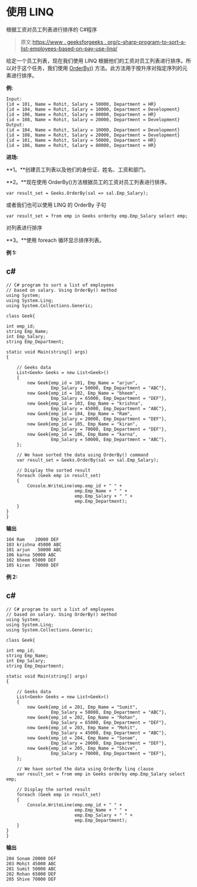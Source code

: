 # 使用 LINQ

根据工资对员工列表进行排序的 C#程序

> 原文:[https://www . geeksforgeeks . org/c-sharp-program-to-sort-a-list-employees-based-on-pay-use-linq/](https://www.geeksforgeeks.org/c-sharp-program-to-sort-a-list-of-employees-based-on-salary-using-linq/)

给定一个员工列表，现在我们使用 LINQ 根据他们的工资对员工列表进行排序。所以对于这个任务，我们使用 [OrderBy()](https://www.geeksforgeeks.org/linq-sorting-operator-orderby/) 方法。此方法用于按升序对指定序列的元素进行排序。

**例:**

```
Input: 
{id = 101, Name = Rohit, Salary = 50000, Department = HR}
{id = 104, Name = Rohit, Salary = 10000, Department = Development}
{id = 106, Name = Rohit, Salary = 80000, Department = HR}
{id = 108, Name = Rohit, Salary = 20000, Department = Development}
Output:
{id = 104, Name = Rohit, Salary = 10000, Department = Development}
{id = 108, Name = Rohit, Salary = 20000, Department = Development} 
{id = 101, Name = Rohit, Salary = 50000, Department = HR}
{id = 106, Name = Rohit, Salary = 80000, Department = HR}
```

**进场:**

**1。**创建员工列表以及他们的身份证、姓名、工资和部门。

**2。**现在使用 OrderBy()方法根据员工的工资对员工列表进行排序。

```
var result_set = Geeks.OrderBy(sal => sal.Emp_Salary);
```

或者我们也可以使用 LINQ 的 OrderBy 子句

```
var result_set = from emp in Geeks orderby emp.Emp_Salary select emp;
```

对列表进行排序

**3。**使用 foreach 循环显示排序列表。

**例 1:**

## c#

```
// C# program to sort a list of employees
// based on salary. Using OrderBy() method
using System;
using System.Linq;
using System.Collections.Generic;

class Geek{

int emp_id;
string Emp_Name;
int Emp_Salary;
string Emp_Department;

static void Main(string[] args)
{

    // Geeks data
    List<Geek> Geeks = new List<Geek>()
    {
        new Geek{emp_id = 101, Emp_Name = "arjun", 
                 Emp_Salary = 50000, Emp_Department = "ABC"},
        new Geek{emp_id = 102, Emp_Name = "bheem", 
                 Emp_Salary = 65000, Emp_Department = "DEF"},
        new Geek{emp_id = 103, Emp_Name = "krishna", 
                 Emp_Salary = 45000, Emp_Department = "ABC"},
        new Geek{emp_id = 104, Emp_Name = "Ram", 
                 Emp_Salary = 20000, Emp_Department = "DEF"},
        new Geek{emp_id = 105, Emp_Name = "kiran", 
                 Emp_Salary = 70000, Emp_Department = "DEF"},
        new Geek{emp_id = 106, Emp_Name = "karna", 
                 Emp_Salary = 50000, Emp_Department = "ABC"},
    };

    // We have sorted the data using OrderBy() command
    var result_set = Geeks.OrderBy(sal => sal.Emp_Salary);

    // Display the sorted result
    foreach (Geek emp in result_set)
    {
        Console.WriteLine(emp.emp_id + " " + 
                          emp.Emp_Name + " " + 
                          emp.Emp_Salary + " " + 
                          emp.Emp_Department);
    }
}
}
```

**输出**

```
104 Ram    20000 DEF
103 krishna 45000 ABC
101 arjun   50000 ABC
106 karna 50000 ABC
102 bheem 65000 DEF
105 kiran  70000 DEF
```

**例 2:**

## c#

```
// C# program to sort a list of employees
// based on salary. Using OrderBy() method
using System;
using System.Linq;
using System.Collections.Generic;

class Geek{

int emp_id;
string Emp_Name;
int Emp_Salary;
string Emp_Department;

static void Main(string[] args)
{

    // Geeks data
    List<Geek> Geeks = new List<Geek>()
    {
        new Geek{emp_id = 201, Emp_Name = "Sumit", 
                 Emp_Salary = 50000, Emp_Department = "ABC"},
        new Geek{emp_id = 202, Emp_Name = "Rohan", 
                 Emp_Salary = 65000, Emp_Department = "DEF"},
        new Geek{emp_id = 203, Emp_Name = "Mohit", 
                 Emp_Salary = 45000, Emp_Department = "ABC"},
        new Geek{emp_id = 204, Emp_Name = "Sonam", 
                 Emp_Salary = 20000, Emp_Department = "DEF"},
        new Geek{emp_id = 205, Emp_Name = "Shive", 
                 Emp_Salary = 70000, Emp_Department = "DEF"},
    };

    // We have sorted the data using OrderBy linq clause
    var result_set = from emp in Geeks orderby emp.Emp_Salary select emp;

    // Display the sorted result
    foreach (Geek emp in result_set)
    {
        Console.WriteLine(emp.emp_id + " " + 
                          emp.Emp_Name + " " + 
                          emp.Emp_Salary + " " + 
                          emp.Emp_Department);
    }
}
}
```

**输出**

```
204 Sonam 20000 DEF
203 Mohit 45000 ABC
201 Sumit 50000 ABC
202 Rohan 65000 DEF
205 Shive 70000 DEF
```